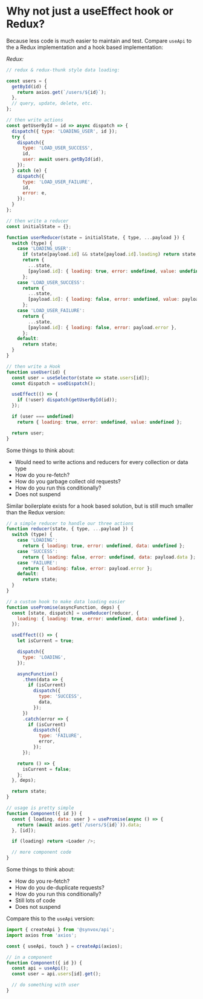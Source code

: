 # Why not just a useEffect hook or Redux?

Because less code is much easier to maintain and test. Compare `useApi` to the a Redux implementation and a hook based implementation:

_Redux:_

```js
// redux & redux-thunk style data loading:

const users = {
  getById(id) {
    return axios.get(`/users/${id}`);
  },
  // query, update, delete, etc.
};

// then write actions
const getUserById = id => async dispatch => {
  dispatch({ type: 'LOADING_USER', id });
  try {
    dispatch({
      type: 'LOAD_USER_SUCCESS',
      id,
      user: await users.getById(id),
    });
  } catch (e) {
    dispatch({
      type: 'LOAD_USER_FAILURE',
      id,
      error: e,
    });
  }
};

// then write a reducer
const initialState = {};

function userReducer(state = initialState, { type, ...payload }) {
  switch (type) {
    case 'LOADING_USER':
      if (state[payload.id] && state[payload.id].loading) return state;
      return {
        ...state,
        [payload.id]: { loading: true, error: undefined, value: undefined },
      };
    case 'LOAD_USER_SUCCESS':
      return {
        ...state,
        [payload.id]: { loading: false, error: undefined, value: payload.user },
      };
    case 'LOAD_USER_FAILURE':
      return {
        ...state,
        [payload.id]: { loading: false, error: payload.error },
      };
    default:
      return state;
  }
}

// then write a Hook
function useUser(id) {
  const user = useSelector(state => state.users[id]);
  const dispatch = useDispatch();

  useEffect(() => {
    if (!user) dispatch(getUserById(id));
  });

  if (user === undefined)
    return { loading: true, error: undefined, value: undefined };

  return user;
}
```

Some things to think about:

- Would need to write actions and reducers for every collection or data type
- How do you re-fetch?
- How do you garbage collect old requests?
- How do you run this conditionally?
- Does not suspend

Similar boilerplate exists for a hook based solution, but is still much smaller than the Redux version:

```js
// a simple reducer to handle our three actions
function reducer(state, { type, ...payload }) {
  switch (type) {
    case 'LOADING':
      return { loading: true, error: undefined, data: undefined };
    case 'SUCCESS':
      return { loading: false, error: undefined, data: payload.data };
    case 'FAILURE':
      return { loading: false, error: payload.error };
    default:
      return state;
  }
}

// a custom hook to make data loading easier
function usePromise(asyncFunction, deps) {
  const [state, dispatch] = useReducer(reducer, {
    loading: { loading: true, error: undefined, data: undefined },
  });

  useEffect(() => {
    let isCurrent = true;

    dispatch({
      type: 'LOADING',
    });

    asyncFunction()
      .then(data => {
        if (isCurrent)
          dispatch({
            type: 'SUCCESS',
            data,
          });
      })
      .catch(error => {
        if (isCurrent)
          dispatch({
            type: 'FAILURE',
            error,
          });
      });

    return () => {
      isCurrent = false;
    };
  }, deps);

  return state;
}

// usage is pretty simple
function Component({ id }) {
  const { loading, data: user } = usePromise(async () => {
    return (await axios.get(`/users/${id}`)).data;
  }, [id]);

  if (loading) return <Loader />;

  // more component code
}
```

Some things to think about:

- How do you re-fetch?
- How do you de-duplicate requests?
- How do you run this conditionally?
- Still lots of code
- Does not suspend

Compare this to the `useApi` version:

```js
import { createApi } from '@synvox/api';
import axios from 'axios';

const { useApi, touch } = createApi(axios);

// in a component
function Component({ id }) {
  const api = useApi();
  const user = api.users[id].get();

  // do something with user
}
```
